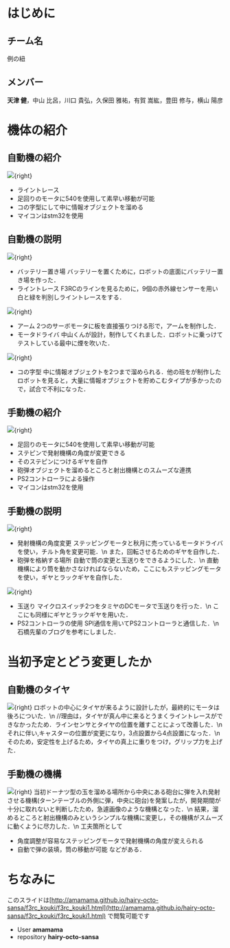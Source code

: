 はじめに
========
## チーム名
<span>例の紐</span>
## メンバー
**天津 健**，中山 比呂，川口 貴弘，久保田 雅祐，有賀 嵩紘，豊田 修与，横山 陽彦

機体の紹介
==========
## 自動機の紹介
![](./ji_.png){right}
- ライントレース
- 足回りのモータに540を使用して素早い移動が可能
- コの字型にして中に情報オブジェクトを溜める
- マイコンはstm32を使用


## 自動機の説明
![](./ji_.png){right}
- バッテリー置き場
バッテリーを置くために，ロボットの底面にバッテリー置き場を作った．
- ライントレース
F3RCのラインを見るために，9個の赤外線センサーを用い白と緑を判別しライントレースをする．

![](./ji_.png){right}
- アーム
2つのサーボモータに板を直接張りつける形で，アームを制作した．
- モータドライバ
中山くんが設計，制作してくれました．ロボットに乗っけてテストしている最中に煙を吹いた．

![](./ji_.png){right}
- コの字型
中に情報オブジェクトを2つまで溜められる．他の班をが制作したロボットを見ると，大量に情報オブジェクトを貯めこむタイプが多かったので，試合で不利になった．

## 手動機の紹介
![](./tmp_.png){right}
- 足回りのモータに540を使用して素早い移動が可能
- ステピンで発射機構の角度が変更できる
- そのステピンにつけるギヤを自作
- 砲弾オブジェクトを溜めるところと射出機構とのスムーズな連携
- PS2コントローラによる操作
- マイコンはstm32を使用

## 手動機の説明
![](./tm.png){right}
- 発射機構の角度変更
ステッピングモータと秋月に売っているモータドライバを使い，チルト角を変更可能．\n
また，回転させるためのギヤを自作した．
- 砲弾を格納する場所
自動で筒の変更と玉送りをできるようにした．\n
直動機構により筒を動かさなければならないため，ここにもステッピングモータを使い，ギヤとラックギヤを自作した．

![](./tmp_.png){right}
- 玉送り
マイクロスイッチ2つをタミヤのDCモータで玉送りを行った．\n
ここにも同様にギヤとラックギヤを用いた．
- PS2コントローラの使用
SPI通信を用いてPS2コントローラと通信した．\n
石橋先輩のブログを参考にしました．

当初予定とどう変更したか
========================
## 自動機のタイヤ
![](./t_.png){right}
ロボットの中心にタイヤが来るように設計したが，最終的にモータは後ろについた．\n
//理由は，タイヤが真ん中に来るとうまくライントレースができなかったため．ラインセンサとタイヤの位置を離すことによって改善した．\n
それに伴い,キャスターの位置が変更になり，3点設置から4点設置になった．\nそのため，安定性を上げるため，タイヤの真上に重りをつけ，グリップ力を上げた．

## 手動機の機構
![](./tmp_.png){right}
当初ドーナツ型の玉を溜める場所から中央にある砲台に弾を入れ発射させる機構(ターンテーブルの外側に弾，中央に砲台)を発案したが，開発期間が十分に取れないと判断したため，急遽画像のような機構となった．\n
結果，溜めるところと射出機構のみというシンプルな機構に変更し，その機構がスムーズに動くように尽力した．\n
工夫箇所として
- 角度調整が容易なステッピングモータで発射機構の角度が変えられる
- 自動で弾の装填，筒の移動が可能
などがある．

ちなみに
==========
このスライドは[http://amamama.github.io/hairy-octo-sansa/f3rc_kouki/f3rc_kouki1.html](http://amamama.github.io/hairy-octo-sansa/f3rc_kouki/f3rc_kouki1.html)
で閲覧可能です
- User **amamama**
- repository **hairy-octo-sansa**

